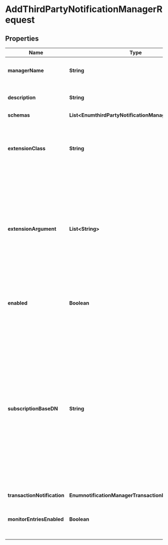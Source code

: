 

# AddThirdPartyNotificationManagerRequest


## Properties

| Name | Type | Description | Notes |
|------------ | ------------- | ------------- | -------------|
|**managerName** | **String** | Name of the new Notification Manager |  |
|**description** | **String** | A description for this Notification Manager |  [optional] |
|**schemas** | **List&lt;EnumthirdPartyNotificationManagerSchemaUrn&gt;** |  |  |
|**extensionClass** | **String** | The fully-qualified name of the Java class providing the logic for the Third Party Notification Manager. |  |
|**extensionArgument** | **List&lt;String&gt;** | The set of arguments used to customize the behavior for the Third Party Notification Manager. Each configuration property should be given in the form &#39;name&#x3D;value&#39;. |  [optional] |
|**enabled** | **Boolean** | Indicates whether this Notification Manager is enabled within the server. |  |
|**subscriptionBaseDN** | **String** | Specifies the DN of the entry below which subscription data is stored for this Notification Manager. This needs to be in the backend that has the data to be notified on, and must not be the same entry as the backend base DN. The subscription base DN entry does not need to exist as it will be created by the server. |  |
|**transactionNotification** | **EnumnotificationManagerTransactionNotificationProp** |  |  [optional] |
|**monitorEntriesEnabled** | **Boolean** | Enables monitor entries for this Notification Manager. |  [optional] |



